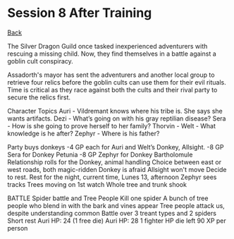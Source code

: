 # Session 8 After Training
[Back](ErubounesuWikiMain.md)

The Silver Dragon Guild once tasked inexperienced adventurers with rescuing a missing child. Now, they find themselves in a battle against a goblin cult conspiracy.

Assadorth's mayor has sent the adventurers and another local group to retrieve four relics before the goblin cults can use them for their evil rituals. Time is critical as they race against both the cults and their rival party to secure the relics first.

Character Topics
Auri - Vildremant knows where his tribe is. She says she wants artifacts.
Dezi - What’s going on with his gray reptilian disease?
Sera - How is she going to prove herself to her family?
Thorvin - 
Welt - What knowledge is he after?
Zephyr - Where is his father?


Party buys donkeys
-4 GP each for Auri and Welt’s Donkey, Allsight.
-8 GP Sera for Donkey Petunia
-8 GP Zephyr for Donkey Bartholomule
Relationship rolls for the Donkey, animal handling
Choice between east or west roads, both magic-ridden
Donkey is afraid Allsight won't move
Decide to rest.
Rest for the night, current time, Lunes 13, afternoon
Zephyr sees tracks
Trees moving on 1st watch
Whole tree and trunk shook

BATTLE Spider battle and Tree People
Kill one spider
A bunch of tree people who blend in with the bark and vines appear
Tree people attack us, despite understanding common
Battle over
3 treant types and 2 spiders
Short rest
Auri HP: 24 (1 free die)
Auri HP: 28
1 fighter HP die left
90 XP per person

